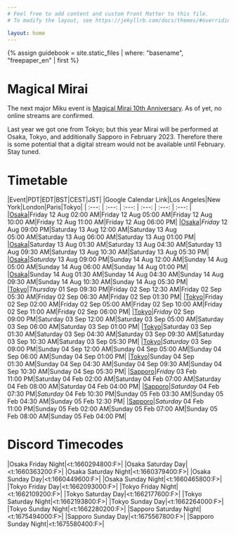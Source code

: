 ```yaml
---
# Feel free to add content and custom Front Matter to this file.
# To modify the layout, see https://jekyllrb.com/docs/themes/#overriding-theme-defaults

layout: home
---
```


{% assign guidebook = site.static_files | where: "basename", "freepaper_en" | first %}

# Magical Mirai

The next major Miku event is [Magical Mirai 10th Anniversary](https://magicalmirai.com/10th/index_en.html). As of yet, no online streams are confirmed.

Last year we got one from Tokyo; but this year Mirai will be performed at Osaka, Tokyo,
and additionally Sapporo in February 2023. Therefore there is some potential that a digital
stream would not be available until February. Stay tuned.

# Timetable

|Event|PDT|EDT|BST|CEST|JST|
|Google Calendar Link|Los Angeles|New York|London|Paris|Tokyo|
| :---: | :---: | :---: | :---: | :---: | :---: |
|[Osaka](https://calendar.google.com/calendar/u/0/r/eventedit?text=Osaka%20Friday%20Night&dates=20220812T090000Z/20220812T110000Z&ctz=Asia%2FTokyo)|Friday 12 Aug 02:00&nbsp;AM|Friday 12 Aug 05:00&nbsp;AM|Friday 12 Aug 10:00&nbsp;AM|Friday 12 Aug 11:00&nbsp;AM|Friday 12 Aug 06:00&nbsp;PM|
|[Osaka](https://calendar.google.com/calendar/u/0/r/eventedit?text=Osaka%20Saturday%20Day&dates=20220813T040000Z/20220813T060000Z&ctz=Asia%2FTokyo)|_Friday_ 12 Aug 09:00&nbsp;PM|Saturday 13 Aug 12:00&nbsp;AM|Saturday 13 Aug 05:00&nbsp;AM|Saturday 13 Aug 06:00&nbsp;AM|Saturday 13 Aug 01:00&nbsp;PM|
|[Osaka](https://calendar.google.com/calendar/u/0/r/eventedit?text=Osaka%20Saturday%20Night&dates=20220813T083000Z/20220813T103000Z&ctz=Asia%2FTokyo)|Saturday 13 Aug 01:30&nbsp;AM|Saturday 13 Aug 04:30&nbsp;AM|Saturday 13 Aug 09:30&nbsp;AM|Saturday 13 Aug 10:30&nbsp;AM|Saturday 13 Aug 05:30&nbsp;PM|
|[Osaka](https://calendar.google.com/calendar/u/0/r/eventedit?text=Osaka%20Sunday%20Day&dates=20220814T040000Z/20220814T060000Z&ctz=Asia%2FTokyo)|_Saturday_ 13 Aug 09:00&nbsp;PM|Sunday 14 Aug 12:00&nbsp;AM|Sunday 14 Aug 05:00&nbsp;AM|Sunday 14 Aug 06:00&nbsp;AM|Sunday 14 Aug 01:00&nbsp;PM|
|[Osaka](https://calendar.google.com/calendar/u/0/r/eventedit?text=Osaka%20Sunday%20Night&dates=20220814T083000Z/20220814T103000Z&ctz=Asia%2FTokyo)|Sunday 14 Aug 01:30&nbsp;AM|Sunday 14 Aug 04:30&nbsp;AM|Sunday 14 Aug 09:30&nbsp;AM|Sunday 14 Aug 10:30&nbsp;AM|Sunday 14 Aug 05:30&nbsp;PM|
|[Tokyo](https://calendar.google.com/calendar/u/0/r/eventedit?text=Tokyo%20Friday%20Day&dates=20220902T043000Z/20220902T063000Z&ctz=Asia%2FTokyo)|_Thursday_ 01 Sep 09:30&nbsp;PM|Friday 02 Sep 12:30&nbsp;AM|Friday 02 Sep 05:30&nbsp;AM|Friday 02 Sep 06:30&nbsp;AM|Friday 02 Sep 01:30&nbsp;PM|
|[Tokyo](https://calendar.google.com/calendar/u/0/r/eventedit?text=Tokyo%20Friday%20Night&dates=20220902T090000Z/20220902T110000Z&ctz=Asia%2FTokyo)|Friday 02 Sep 02:00&nbsp;AM|Friday 02 Sep 05:00&nbsp;AM|Friday 02 Sep 10:00&nbsp;AM|Friday 02 Sep 11:00&nbsp;AM|Friday 02 Sep 06:00&nbsp;PM|
|[Tokyo](https://calendar.google.com/calendar/u/0/r/eventedit?text=Tokyo%20Saturday%20Day&dates=20220903T040000Z/20220903T060000Z&ctz=Asia%2FTokyo)|_Friday_ 02 Sep 09:00&nbsp;PM|Saturday 03 Sep 12:00&nbsp;AM|Saturday 03 Sep 05:00&nbsp;AM|Saturday 03 Sep 06:00&nbsp;AM|Saturday 03 Sep 01:00&nbsp;PM|
|[Tokyo](https://calendar.google.com/calendar/u/0/r/eventedit?text=Tokyo%20Saturday%20Night&dates=20220903T083000Z/20220903T103000Z&ctz=Asia%2FTokyo)|Saturday 03 Sep 01:30&nbsp;AM|Saturday 03 Sep 04:30&nbsp;AM|Saturday 03 Sep 09:30&nbsp;AM|Saturday 03 Sep 10:30&nbsp;AM|Saturday 03 Sep 05:30&nbsp;PM|
|[Tokyo](https://calendar.google.com/calendar/u/0/r/eventedit?text=Tokyo%20Sunday%20Day&dates=20220904T040000Z/20220904T060000Z&ctz=Asia%2FTokyo)|_Saturday_ 03 Sep 09:00&nbsp;PM|Sunday 04 Sep 12:00&nbsp;AM|Sunday 04 Sep 05:00&nbsp;AM|Sunday 04 Sep 06:00&nbsp;AM|Sunday 04 Sep 01:00&nbsp;PM|
|[Tokyo](https://calendar.google.com/calendar/u/0/r/eventedit?text=Tokyo%20Sunday%20Night&dates=20220904T083000Z/20220904T103000Z&ctz=Asia%2FTokyo)|Sunday 04 Sep 01:30&nbsp;AM|Sunday 04 Sep 04:30&nbsp;AM|Sunday 04 Sep 09:30&nbsp;AM|Sunday 04 Sep 10:30&nbsp;AM|Sunday 04 Sep 05:30&nbsp;PM|
|[Sapporo](https://calendar.google.com/calendar/u/0/r/eventedit?text=Sapporo%20Saturday%20Night&dates=20230204T070000Z/20230204T083000Z&ctz=Asia%2FTokyo)|_Friday_ 03 Feb 11:00&nbsp;PM|Saturday 04 Feb 02:00&nbsp;AM|Saturday 04 Feb 07:00&nbsp;AM|Saturday 04 Feb 08:00&nbsp;AM|Saturday 04 Feb 04:00&nbsp;PM|
|[Sapporo](https://calendar.google.com/calendar/u/0/r/eventedit?text=Sapporo%20Sunday%20Day&dates=20230205T033000Z/20230205T050000Z&ctz=Asia%2FTokyo)|_Saturday_ 04 Feb 07:30&nbsp;PM|_Saturday_ 04 Feb 10:30&nbsp;PM|Sunday 05 Feb 03:30&nbsp;AM|Sunday 05 Feb 04:30&nbsp;AM|Sunday 05 Feb 12:30&nbsp;PM|
|[Sapporo](https://calendar.google.com/calendar/u/0/r/eventedit?text=Sapporo%20Sunday%20Night&dates=20230205T070000Z/20230205T083000Z&ctz=Asia%2FTokyo)|_Saturday_ 04 Feb 11:00&nbsp;PM|Sunday 05 Feb 02:00&nbsp;AM|Sunday 05 Feb 07:00&nbsp;AM|Sunday 05 Feb 08:00&nbsp;AM|Sunday 05 Feb 04:00&nbsp;PM|

# Discord Timecodes

|Osaka Friday Night|<t:1660294800:F>|
|Osaka Saturday Day|<t:1660363200:F>|
|Osaka Saturday Night|<t:1660379400:F>|
|Osaka Sunday Day|<t:1660449600:F>|
|Osaka Sunday Night|<t:1660465800:F>|
|Tokyo Friday Day|<t:1662093000:F>|
|Tokyo Friday Night|<t:1662109200:F>|
|Tokyo Saturday Day|<t:1662177600:F>|
|Tokyo Saturday Night|<t:1662193800:F>|
|Tokyo Sunday Day|<t:1662264000:F>|
|Tokyo Sunday Night|<t:1662280200:F>|
|Sapporo Saturday Night|<t:1675494000:F>|
|Sapporo Sunday Day|<t:1675567800:F>|
|Sapporo Sunday Night|<t:1675580400:F>|


